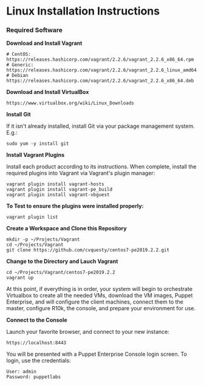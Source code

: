 # Linux Installation Instructions

### Required Software

**Download and Install Vagrant**

	# CentOS:
	https://releases.hashicorp.com/vagrant/2.2.6/vagrant_2.2.6_x86_64.rpm
	# Generic:
	https://releases.hashicorp.com/vagrant/2.2.6/vagrant_2.2.6_linux_amd64.zip
	# Debian
	https://releases.hashicorp.com/vagrant/2.2.6/vagrant_2.2.6_x86_64.deb

**Download and Install VirtualBox**

	https://www.virtualbox.org/wiki/Linux_Downloads

**Install Git**

If it isn't already installed, install Git via your package management system.  E.g.:

	sudo yum -y install git

**Install Vagrant Plugins**

Install each product according to its instructions.  When complete, install the required plugins into Vagrant via Vagrant's plugin manager:

	vagrant plugin install vagrant-hosts
	vagrant plugin install vagrant-pe_build
	vagrant plugin install vagrant-vbguest

**To Test to ensure the plugins were installed properly:**

	vagrant plugin list

**Create a Workspace and Clone this Repository**

	mkdir -p ~/Projects/Vagrant
	cd ~/Projects/Vagrant
	git clone https://github.com/cvquesty/centos7-pe2019.2.2.git

**Change to the Directory and Lauch Vagrant**

	cd ~/Projects/Vagrant/centos7-pe2019.2.2
	vagrant up

At this point, if everything is in order, your system will begin to orchestrate Virtualbox to create all the needed VMs, download the VM images, Puppet Enterprise, and will configure the client machines, connect them to the master, configure R10k, the console, and prepare your environment for use.

**Connect to the Console**

Launch your favorite browser, and connect to your new instance:

	https://localhost:8443

You will be presented with a Puppet Enterprise Console login screen.  To login, use the credentials:

	User: admin
	Password: puppetlabs
